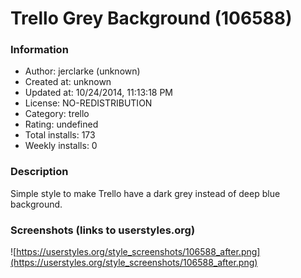 # Trello Grey Background (106588)

### Information
- Author: jerclarke (unknown)
- Created at: unknown
- Updated at: 10/24/2014, 11:13:18 PM
- License: NO-REDISTRIBUTION
- Category: trello
- Rating: undefined
- Total installs: 173
- Weekly installs: 0


### Description
Simple style to make Trello have a dark grey instead of deep blue background.


### Screenshots (links to userstyles.org)
![https://userstyles.org/style_screenshots/106588_after.png](https://userstyles.org/style_screenshots/106588_after.png)


